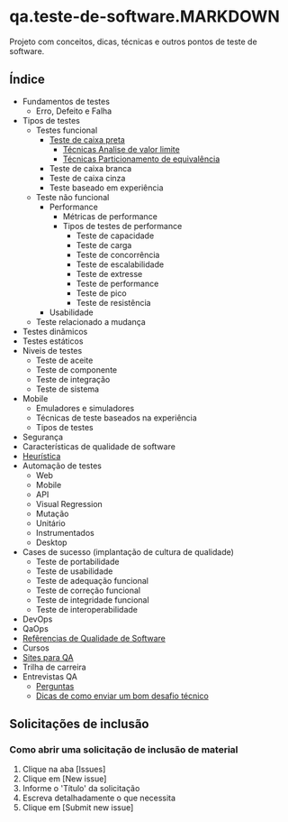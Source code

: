 # qa.teste-de-software.MARKDOWN

Projeto com conceitos, dicas, técnicas e outros pontos de teste de software.

## Índice

- Fundamentos de testes
  - Erro, Defeito e Falha
- Tipos de testes
  - Testes funcional
    - [Teste de caixa preta](./tipos%20de%20testes/teste%20funcional/teste%20de%20caixa%20preta/caixa_preta.md)
      - [Técnicas Analise de valor limite](./tipos%20de%20testes/teste%20funcional/teste%20de%20caixa%20preta/t%C3%A9cnicas%20de%20caixa%20preta/analise_de_valor_limite.md)
      - [Técnicas Particionamento de equivalência](./tipos%20de%20testes/teste%20funcional/teste%20de%20caixa%20preta/t%C3%A9cnicas%20de%20caixa%20preta/particionamento_de_equivalencia.md)
    - Teste de caixa branca
    - Teste de caixa cinza
    - Teste baseado em experiência
  - Teste não funcional
    - Performance
      - Métricas de performance
      - Tipos de testes de performance
        - Teste de capacidade
        - Teste de carga
        - Teste de concorrência
        - Teste de escalabilidade
        - Teste de extresse
        - Teste de performance
        - Teste de pico
        - Teste de resistência
    - Usabilidade
  - Teste relacionado a mudança
- Testes dinâmicos
- Testes estáticos
- Niveis de testes
  - Teste de aceite
  - Teste de componente
  - Teste de integração
  - Teste de sistema
- Mobile
  - Emuladores e simuladores
  - Técnicas de teste baseados na experiência
  - Tipos de testes
- Segurança
- Características de qualidade de software
- [Heurística](./heur%C3%ADsticas/01_introducao.md)
- Automação de testes
  - Web
  - Mobile
  - API
  - Visual Regression
  - Mutação
  - Unitário
  - Instrumentados
  - Desktop
- Cases de sucesso (implantação de cultura de qualidade)
  - Teste de portabilidade
  - Teste de usabilidade
  - Teste de adequação funcional
  - Teste de correção funcional
  - Teste de integridade funcional
  - Teste de interoperabilidade
- DevOps
- QaOps
- [Refêrencias de Qualidade de Software](./refer%C3%AAncias%20de%20qualidade/referencia_de_qualidade.md)
- Cursos
- [Sites para QA](./sites%20para%20QA/sitesQA.md)
- Trilha de carreira
- Entrevistas QA
  - [Perguntas](./entrevistas/perguntas//perguntas.md)
  - [Dicas de como enviar um bom desafio técnico](./entrevistas/desafio%20t%C3%A9cnico/desafio_tecnico.md)

## Solicitações de inclusão

### Como abrir uma solicitação de inclusão de material

1. Clique na aba [Issues]
2. Clique em [New issue]
3. Informe o 'Título' da solicitação
4. Escreva detalhadamente o que necessita
5. Clique em [Submit new issue]
